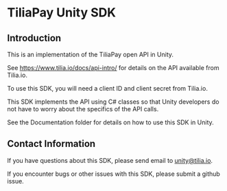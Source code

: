 # TiliaPay Unity SDK

## Introduction

This is an implementation of the TiliaPay open API in Unity.

See https://www.tilia.io/docs/api-intro/ for details on the API available from Tilia.io.

To use this SDK, you will need a client ID and client secret from Tilia.io.

This SDK implements the API using C# classes so that Unity developers do not have to worry about the specifics of the API calls.

See the Documentation folder for details on how to use this SDK in Unity.

## Contact Information

If you have questions about this SDK, please send email to unity@tilia.io.

If you encounter bugs or other issues with this SDK, please submit a github issue.
